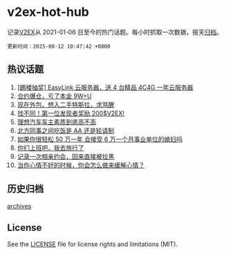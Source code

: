 # v2ex-hot-hub

 记录[V2EX](https://www.v2ex.com/)从 2021-01-06 日至今的热门话题。每小时抓取一次数据，按天[归档](archives)。

`更新时间：2025-08-12 10:47:42 +0800`

## 热议话题

1. [[踢楼抽奖] EasyLink 云服务器，送 4 台精品 4C4G 一年云服务器](https://www.v2ex.com/t/1151490)
1. [合约爆仓，亏了本金 9W+U](https://www.v2ex.com/t/1151517)
1. [现在外包，想入二手特斯拉，求骂醒](https://www.v2ex.com/t/1151534)
1. [找不同！第一位发现者奖励 200$V2EX!](https://www.v2ex.com/t/1151560)
1. [理想汽车车主素质到底高不高](https://www.v2ex.com/t/1151724)
1. [北方同事之间吃饭是 AA 还是轮请制](https://www.v2ex.com/t/1151528)
1. [如果你很轻松 50 万一年 会接受 6 万一个月事业单位的媳妇吗](https://www.v2ex.com/t/1151701)
1. [你们上班吧，我去旅行了](https://www.v2ex.com/t/1151725)
1. [记录一次相亲约会，回来直接被拉黑](https://www.v2ex.com/t/1151531)
1. [当你心情不好的时候，你会怎么做来缓解心情？](https://www.v2ex.com/t/1151543)

## 历史归档

[archives](archives)

## License

See the [LICENSE](LICENSE) file for license rights and limitations (MIT).
